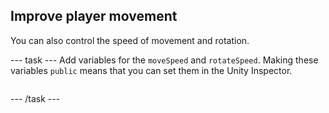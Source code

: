 ## Improve player movement

You can also control the speed of movement and rotation.

--- task ---
Add variables for the `moveSpeed` and `rotateSpeed`. Making these variables `public` means that you can set them in the Unity Inspector.

```

```

--- /task ---
